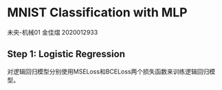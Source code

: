 # MNIST Classification with MLP
未央-机械01 金佳熠 2020012933

## Step 1: Logistic Regression
对逻辑回归模型分别使用MSELoss和BCELoss两个损失函数来训练逻辑回归模型。
